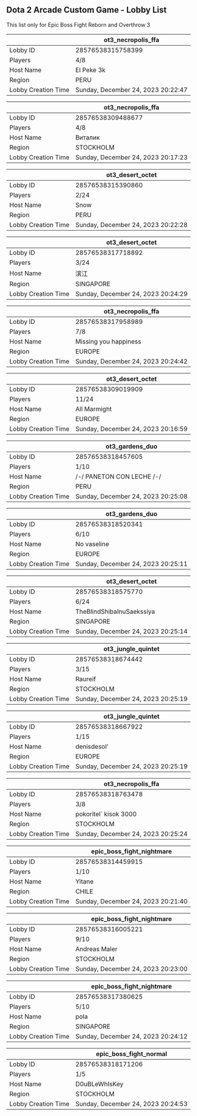 ## Dota 2 Arcade Custom Game - Lobby List

This list only for Epic Boss Fight Reborn and Overthrow 3

|  | ot3_necropolis_ffa |
| ------ | ------ |
| Lobby ID | 28576538315758399 |
| Players | 4/8 |
| Host Name | El Peke 3k |
| Region | PERU |
| Lobby Creation Time | Sunday, December 24, 2023 20:22:47 |


|  | ot3_necropolis_ffa |
| ------ | ------ |
| Lobby ID | 28576538309488677 |
| Players | 4/8 |
| Host Name | Виталик |
| Region | STOCKHOLM |
| Lobby Creation Time | Sunday, December 24, 2023 20:17:23 |


|  | ot3_desert_octet |
| ------ | ------ |
| Lobby ID | 28576538315390860 |
| Players | 2/24 |
| Host Name | Snow |
| Region | PERU |
| Lobby Creation Time | Sunday, December 24, 2023 20:22:28 |


|  | ot3_desert_octet |
| ------ | ------ |
| Lobby ID | 28576538317718892 |
| Players | 3/24 |
| Host Name | 滨江 |
| Region | SINGAPORE |
| Lobby Creation Time | Sunday, December 24, 2023 20:24:29 |


|  | ot3_necropolis_ffa |
| ------ | ------ |
| Lobby ID | 28576538317958989 |
| Players | 7/8 |
| Host Name | Missing you happiness |
| Region | EUROPE |
| Lobby Creation Time | Sunday, December 24, 2023 20:24:42 |


|  | ot3_desert_octet |
| ------ | ------ |
| Lobby ID | 28576538309019909 |
| Players | 11/24 |
| Host Name | All Marmight |
| Region | EUROPE |
| Lobby Creation Time | Sunday, December 24, 2023 20:16:59 |


|  | ot3_gardens_duo |
| ------ | ------ |
| Lobby ID | 28576538318457605 |
| Players | 1/10 |
| Host Name | /-/ PANETON CON LECHE /-/ |
| Region | PERU |
| Lobby Creation Time | Sunday, December 24, 2023 20:25:08 |


|  | ot3_gardens_duo |
| ------ | ------ |
| Lobby ID | 28576538318520341 |
| Players | 6/10 |
| Host Name | No vaseline |
| Region | EUROPE |
| Lobby Creation Time | Sunday, December 24, 2023 20:25:11 |


|  | ot3_desert_octet |
| ------ | ------ |
| Lobby ID | 28576538318575770 |
| Players | 6/24 |
| Host Name | TheBlindShibaInuSaekssiya |
| Region | SINGAPORE |
| Lobby Creation Time | Sunday, December 24, 2023 20:25:14 |


|  | ot3_jungle_quintet |
| ------ | ------ |
| Lobby ID | 28576538318674442 |
| Players | 3/15 |
| Host Name | Raureif |
| Region | STOCKHOLM |
| Lobby Creation Time | Sunday, December 24, 2023 20:25:19 |


|  | ot3_jungle_quintet |
| ------ | ------ |
| Lobby ID | 28576538318667922 |
| Players | 1/15 |
| Host Name | denisdesol' |
| Region | EUROPE |
| Lobby Creation Time | Sunday, December 24, 2023 20:25:19 |


|  | ot3_necropolis_ffa |
| ------ | ------ |
| Lobby ID | 28576538318763478 |
| Players | 3/8 |
| Host Name | pokoritel` kisok 3000 |
| Region | STOCKHOLM |
| Lobby Creation Time | Sunday, December 24, 2023 20:25:24 |


|  | epic_boss_fight_nightmare |
| ------ | ------ |
| Lobby ID | 28576538314459915 |
| Players | 1/10 |
| Host Name | Yitane |
| Region | CHILE |
| Lobby Creation Time | Sunday, December 24, 2023 20:21:40 |


|  | epic_boss_fight_nightmare |
| ------ | ------ |
| Lobby ID | 28576538316005221 |
| Players | 9/10 |
| Host Name | Andreas Maler |
| Region | STOCKHOLM |
| Lobby Creation Time | Sunday, December 24, 2023 20:23:00 |


|  | epic_boss_fight_nightmare |
| ------ | ------ |
| Lobby ID | 28576538317380625 |
| Players | 5/10 |
| Host Name | pola |
| Region | SINGAPORE |
| Lobby Creation Time | Sunday, December 24, 2023 20:24:12 |


|  | epic_boss_fight_normal |
| ------ | ------ |
| Lobby ID | 28576538318171206 |
| Players | 1/5 |
| Host Name | D0uBLeWhIsKey |
| Region | STOCKHOLM |
| Lobby Creation Time | Sunday, December 24, 2023 20:24:53 |


